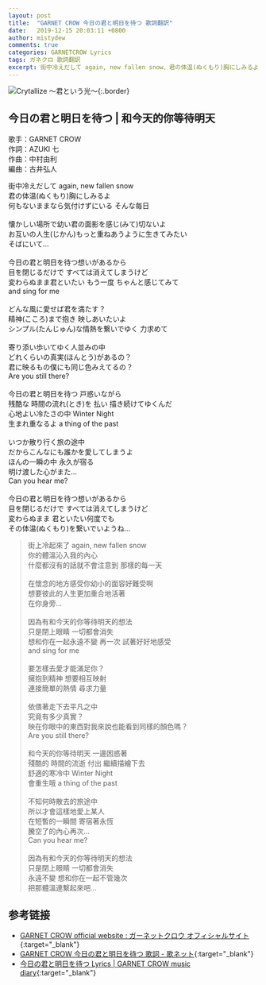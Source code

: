 ```yaml
---
layout: post
title:  "GARNET CROW 今日の君と明日を待つ 歌詞翻訳"
date:   2019-12-15 20:03:11 +0800
author: mistydew
comments: true
categories: GARNETCROW Lyrics
tags: ガネクロ 歌詞翻訳
excerpt: 街中冷えだして again, new fallen snow、君の体温(ぬくもり)胸にしみるよ。何もないままなら気付けずにいる そんな毎日。
---
```

![Crytallize 〜君という光〜](https://raw.githubusercontent.com/mistydew/gc2/master/cover/album/AL03_Crytallize%20〜君という光〜.jpg){:.border}

## 今日の君と明日を待つ | 和今天的你等待明天

歌手：GARNET CROW<br>
作詞：AZUKI 七<br>
作曲：中村由利<br>
編曲：古井弘人

<div class="lyric-original">
<p>
街中冷えだして again, new fallen snow<br>
君の体温(ぬくもり)胸にしみるよ<br>
何もないままなら気付けずにいる そんな毎日<br>
<br>
懐かしい場所で幼い君の面影を感じ(みて)切ないよ<br>
お互いの人生(じかん)もっと重ねあうように生きてみたい<br>
そばにいて…<br>
<br>
今日の君と明日を待つ想いがあるから<br>
目を閉じるだけで すべては消えてしまうけど<br>
変わらぬまま君といたい もう一度 ちゃんと感じてみて<br>
and sing for me<br>
<br>
どんな風に愛せば君を満たす？<br>
精神(こころ)まで抱き 映しあいたいよ<br>
シンプル(たんじゅん)な情熱を繋いでゆく 力求めて<br>
<br>
寄り添い歩いてゆく人並みの中<br>
どれくらいの真実(ほんとう)があるの？<br>
君に映るもの僕にも同じ色みえてるの？<br>
Are you still there?<br>
<br>
今日の君と明日を待つ 戸惑いながら<br>
残酷な 時間の流れ(とき)を 払い 描き続けてゆくんだ<br>
心地よい冷たさの中 Winter Night<br>
生まれ重なるよ a thing of the past<br>
<br>
いつか散り行く旅の途中<br>
だからこんなにも誰かを愛してしまうよ<br>
ほんの一瞬の中 永久が宿る<br>
明け渡した心がまた…<br>
Can you hear me?<br>
<br>
今日の君と明日を待つ想いがあるから<br>
目を閉じるだけで すべては消えてしまうけど<br>
変わらぬまま 君といたい何度でも<br>
その体温(ぬくもり)を繋いでいようね…
</p>
</div>

<div class="lyric-translation">
<blockquote>
街上冷起來了 again, new fallen snow<br>
你的體溫沁入我的內心<br>
什麼都沒有的話就不會注意到 那樣的每一天<br>
<br>
在懷念的地方感受你幼小的面容好難受啊<br>
想要彼此的人生更加重合地活著<br>
在你身旁...<br>
<br>
因為有和今天的你等待明天的想法<br>
只是閉上眼睛 一切都會消失<br>
想和你在一起永遠不變 再一次 試著好好地感受<br>
and sing for me<br>
<br>
要怎樣去愛才能滿足你？<br>
擁抱到精神 想要相互映射<br>
連接簡單的熱情 尋求力量<br>
<br>
依偎著走下去平凡之中<br>
究竟有多少真實？<br>
映在你眼中的東西對我來說也能看到同樣的顏色嗎？<br>
Are you still there?<br>
<br>
和今天的你等待明天 一邊困惑著<br>
殘酷的 時間的流逝 付出 繼續描繪下去<br>
舒適的寒冷中 Winter Night<br>
會重生哦 a thing of the past<br>
<br>
不知何時散去的旅途中<br>
所以才會這樣地愛上某人<br>
在短暫的一瞬間 寄宿著永恆<br>
騰空了的內心再次...<br>
Can you hear me?<br>
<br>
因為有和今天的你等待明天的想法<br>
只是閉上眼睛 一切都會消失<br>
永遠不變 想和你在一起不管幾次<br>
把那體溫連繫起來吧...
</blockquote>
</div>

## 参考链接

* [GARNET CROW official website : ガーネットクロウ オフィシャルサイト](http://www.garnetcrow.com){:target="_blank"}
* [GARNET CROW 今日の君と明日を待つ 歌詞 - 歌ネット](https://www.uta-net.com/song/20213){:target="_blank"}
* [今日の君と明日を待つ Lyrics \| GARNET CROW music diary](https://mistydew.github.io/gc/lyrics/original/今日の君と明日を待つ.html){:target="_blank"}
